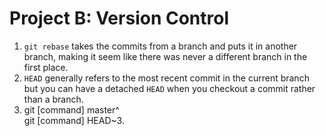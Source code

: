 Project B: Version Control
==========================
1. `git rebase` takes the commits from a branch and puts it in another
   branch, making it seem like there was never a different branch in the
   first place.
2. `HEAD` generally refers to the most recent commit in the current
   branch but you can have a detached `HEAD` when you checkout a commit
   rather than a branch.
3. git [command] master^   
   git [command] HEAD~3.
